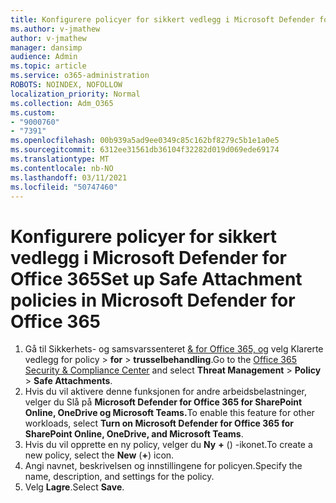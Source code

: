 ```yaml
---
title: Konfigurere policyer for sikkert vedlegg i Microsoft Defender for Office 365
ms.author: v-jmathew
author: v-jmathew
manager: dansimp
audience: Admin
ms.topic: article
ms.service: o365-administration
ROBOTS: NOINDEX, NOFOLLOW
localization_priority: Normal
ms.collection: Adm_O365
ms.custom:
- "9000760"
- "7391"
ms.openlocfilehash: 00b939a5ad9ee0349c85c162bf8279c5b1e1a0e5
ms.sourcegitcommit: 6312ee31561db36104f32282d019d069ede69174
ms.translationtype: MT
ms.contentlocale: nb-NO
ms.lasthandoff: 03/11/2021
ms.locfileid: "50747460"
---
```

# <a name="set-up-safe-attachment-policies-in-microsoft-defender-for-office-365"></a><span data-ttu-id="88b01-102">Konfigurere policyer for sikkert vedlegg i Microsoft Defender for Office 365</span><span class="sxs-lookup"><span data-stu-id="88b01-102">Set up Safe Attachment policies in Microsoft Defender for Office 365</span></span>

1. <span data-ttu-id="88b01-103">Gå til Sikkerhets- og samsvarssenteret [& for Office 365, og](https://go.microsoft.com/fwlink/p/?linkid=2077143) velg Klarerte vedlegg for policy   >  **for**  >  **trusselbehandling**.</span><span class="sxs-lookup"><span data-stu-id="88b01-103">Go to the [Office 365 Security & Compliance Center](https://go.microsoft.com/fwlink/p/?linkid=2077143) and select **Threat Management** > **Policy** > **Safe Attachments**.</span></span>
2. <span data-ttu-id="88b01-104">Hvis du vil aktivere denne funksjonen for andre arbeidsbelastninger, velger du Slå på **Microsoft Defender for Office 365 for SharePoint Online, OneDrive og Microsoft Teams.**</span><span class="sxs-lookup"><span data-stu-id="88b01-104">To enable this feature for other workloads, select **Turn on Microsoft Defender for Office 365 for SharePoint Online, OneDrive, and Microsoft Teams**.</span></span>
3. <span data-ttu-id="88b01-105">Hvis du vil opprette en ny policy, velger du **Ny** **+** () -ikonet.</span><span class="sxs-lookup"><span data-stu-id="88b01-105">To create a new policy, select the **New** (**+**) icon.</span></span>
4. <span data-ttu-id="88b01-106">Angi navnet, beskrivelsen og innstillingene for policyen.</span><span class="sxs-lookup"><span data-stu-id="88b01-106">Specify the name, description, and settings for the policy.</span></span>
5. <span data-ttu-id="88b01-107">Velg **Lagre**.</span><span class="sxs-lookup"><span data-stu-id="88b01-107">Select **Save**.</span></span>
